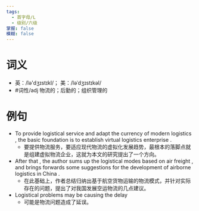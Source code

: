 ```yaml
---
tags:
  - 首字母/L
  - 级别/六级
掌握: false
模糊: false
---
```

# 词义
- 英：/lə'dʒɪstɪkl/； 美：/ləˈdʒɪstɪkəl/
- #词性/adj  物流的；后勤的；组织管理的
# 例句
- To provide logistical service and adapt the currency of modern logistics , the basic foundation is to establish virtual logistics enterprise .
	- 要提供物流服务，要适应现代物流的虚拟化发展趋势，最根本的落脚点就是组建虚拟物流企业，这就为本文的研究提出了一个方向。
- After that , the author sums up the logistical modes based on air freight , and brings forwards some suggestions for the development of airborne logistics in China .
	- 在此基础上，作者总结归纳出基于航空货物运输的物流模式，并针对实际存在的问题，提出了对我国发展空运物流的几点建议。
- Logistical problems may be causing the delay
	- 可能是物流问题造成了延误。
